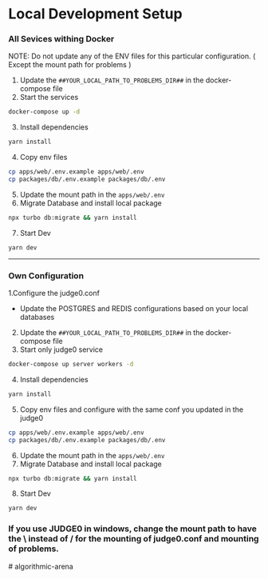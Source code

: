 # Local Development Setup
### All Sevices withing Docker
NOTE: Do not update any of the ENV files for this particular configuration. ( Except the mount path for problems )
1. Update the ``##YOUR_LOCAL_PATH_TO_PROBLEMS_DIR##`` in the docker-compose file
2. Start the services
```bash
docker-compose up -d
```
3. Install dependencies
```bash
yarn install
```
4. Copy env files
```bash
cp apps/web/.env.example apps/web/.env
cp packages/db/.env.example packages/db/.env
```
5. Update the mount path in the ``apps/web/.env``
6. Migrate Database and install local package
```bash
npx turbo db:migrate && yarn install
```
7. Start Dev
```bash
yarn dev
```
---
### Own Configuration

1.Configure the judge0.conf
  - Update the POSTGRES and REDIS configurations based on your local databases
2. Update the ``##YOUR_LOCAL_PATH_TO_PROBLEMS_DIR##`` in the docker-compose file
3. Start only judge0 service
```bash
docker-compose up server workers -d
```
4. Install dependencies
```bash
yarn install
```
5. Copy env files and configure with the same conf you updated in the judge0
```bash
cp apps/web/.env.example apps/web/.env
cp packages/db/.env.example packages/db/.env
```
6. Update the mount path in the ``apps/web/.env``
7. Migrate Database and install local package
```bash
npx turbo db:migrate && yarn install
```
8. Start Dev
```bash
yarn dev
```

### If you use JUDGE0 in windows, change the mount path to have the \ instead of / for the mounting of judge0.conf and mounting of problems.
#   a l g o r i t h m i c - a r e n a  
 